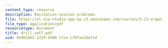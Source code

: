 ```yaml
---
content_type: resource
description: Recitation session problems.
file: https://ol-ocw-studio-app-qa.s3.amazonaws.com/courses/5-13-organic-chemistry-ii-fall-2003/95965d62222945001fcecf6faa3defcd_drill_set7.pdf
file_type: application/pdf
resourcetype: Document
title: drill_set7.pdf
uid: 95965d62-2229-4500-1fce-cf6faa3defcd
---
```

